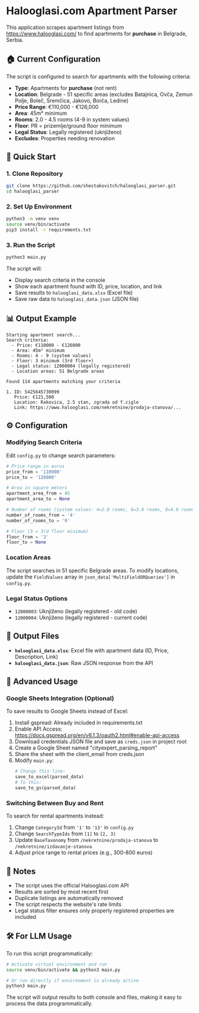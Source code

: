 # Halooglasi.com Apartment Parser

This application scrapes apartment listings from https://www.halooglasi.com/ to find apartments for **purchase** in Belgrade, Serbia.

## 🏠 Current Configuration

The script is configured to search for apartments with the following criteria:

- **Type**: Apartments for **purchase** (not rent)
- **Location**: Belgrade - 51 specific areas (excludes Batajnica, Ovča, Zemun Polje, Boleč, Sremčica, Jakovo, Borča, Ledine)
- **Price Range**: €110,000 - €126,000
- **Area**: 45m² minimum
- **Rooms**: 2.0 - 4.5 rooms (4-9 in system values)
- **Floor**: PR = prizemlje/ground floor minimum
- **Legal Status**: Legally registered (uknjiženo)
- **Excludes**: Properties needing renovation

## 🚀 Quick Start

### 1. Clone Repository
```bash
git clone https://github.com/shestakovitch/halooglasi_parser.git
cd halooglasi_parser
```

### 2. Set Up Environment
```bash
python3 -m venv venv
source venv/bin/activate
pip3 install -r requirements.txt
```

### 3. Run the Script
```bash
python3 main.py
```

The script will:
- Display search criteria in the console
- Show each apartment found with ID, price, location, and link
- Save results to `halooglasi_data.xlsx` (Excel file)
- Save raw data to `halooglasi_data.json` (JSON file)

## 📊 Output Example

```
Starting apartment search...
Search criteria:
  - Price: €110000 - €126000
  - Area: 45m² minimum
  - Rooms: 4 - 9 (system values)
  - Floor: 3 minimum (3rd floor+)
  - Legal status: 12000004 (legally registered)
  - Location areas: 51 Belgrade areas

Found 114 apartments matching your criteria

1. ID: 5425645730099
   Price: €121,500
   Location: Rakovica, 2.5 stan, zgrada od f.cigle
   Link: https://www.halooglasi.com/nekretnine/prodaja-stanova/...
```

## ⚙️ Configuration

### Modifying Search Criteria

Edit `config.py` to change search parameters:

```python
# Price range in euros
price_from = '110000'
price_to = '126000'

# Area in square meters
apartment_area_from = 45
apartment_area_to = None

# Number of rooms (system values: 4=2.0 rooms, 6=3.0 rooms, 8=4.0 rooms, 9=4.5 rooms)
number_of_rooms_from = '4'
number_of_rooms_to = '9'

# Floor (3 = 3rd floor minimum)
floor_from = '3'
floor_to = None
```

### Location Areas

The script searches in 51 specific Belgrade areas. To modify locations, update the `FieldValues` array in `json_data['MultiFieldORQueries']` in `config.py`.

### Legal Status Options

- `12000003`: Uknjiženo (legally registered - old code)
- `12000004`: Uknjiženo (legally registered - current code)

## 📁 Output Files

- **`halooglasi_data.xlsx`**: Excel file with apartment data (ID, Price, Description, Link)
- **`halooglasi_data.json`**: Raw JSON response from the API

## 🔧 Advanced Usage

### Google Sheets Integration (Optional)

To save results to Google Sheets instead of Excel:

1. Install gspread: Already included in requirements.txt
2. Enable API Access: https://docs.gspread.org/en/v6.1.3/oauth2.html#enable-api-access
3. Download credentials JSON file and save as `creds.json` in project root
4. Create a Google Sheet named "cityexpert_parsing_report"
5. Share the sheet with the client_email from creds.json
6. Modify `main.py`:
   ```python
   # Change this line:
   save_to_excel(parsed_data)
   # To this:
   save_to_gs(parsed_data)
   ```

### Switching Between Buy and Rent

To search for rental apartments instead:

1. Change `CategoryId` from `'1'` to `'13'` in `config.py`
2. Change `SearchTypeIds` from `[1]` to `[2, 3]`
3. Update `BaseTaxonomy` from `/nekretnine/prodaja-stanova` to `/nekretnine/izdavanje-stanova`
4. Adjust price range to rental prices (e.g., 300-800 euros)

## 📝 Notes

- The script uses the official Halooglasi.com API
- Results are sorted by most recent first
- Duplicate listings are automatically removed
- The script respects the website's rate limits
- Legal status filter ensures only properly registered properties are included

## 🛠️ For LLM Usage

To run this script programmatically:

```bash
# Activate virtual environment and run
source venv/bin/activate && python3 main.py

# Or run directly if environment is already active
python3 main.py
```

The script will output results to both console and files, making it easy to process the data programmatically.
